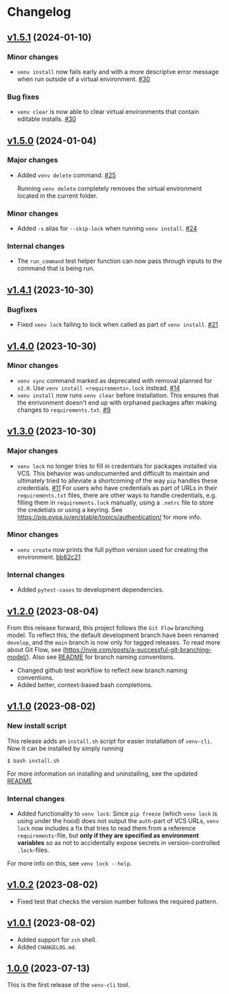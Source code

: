 # Changelog

## [v1.5.1](https://github.com/SallingGroup-AI-and-ML/venv-cli/releases/tag/v1.5.1) (2024-01-10)

### Minor changes
* `venv install` now fails early and with a more descriptve error message when run outside of a virtual environment. [#30](https://github.com/SallingGroup-AI-and-ML/venv-cli/pull/30)

### Bug fixes
* `venv clear` is now able to clear virtual environments that contain editable installs. [#30](https://github.com/SallingGroup-AI-and-ML/venv-cli/pull/30)

## [v1.5.0](https://github.com/SallingGroup-AI-and-ML/venv-cli/releases/tag/v1.5.0) (2024-01-04)

### Major changes
* Added `venv delete` command. [#25](https://github.com/SallingGroup-AI-and-ML/venv-cli/pull/25)

  Running `venv delete` completely removes the virtual environment located in the current folder.

### Minor changes
* Added `-s` alias for `--skip-lock` when running `venv install`. [#24](https://github.com/SallingGroup-AI-and-ML/venv-cli/pull/24)

### Internal changes
* The `run_command` test helper function can now pass through inputs to the command that is being run.

## [v1.4.1](https://github.com/SallingGroup-AI-and-ML/venv-cli/releases/tag/v1.4.1) (2023-10-30)

### Bugfixes
* Fixed `venv lock` failing to lock when called as part of `venv install`. [#21](https://github.com/SallingGroup-AI-and-ML/venv-cli/pull/21)

## [v1.4.0](https://github.com/SallingGroup-AI-and-ML/venv-cli/releases/tag/v1.4.0) (2023-10-30)

### Minor changes
* `venv sync` command marked as deprecated with removal planned for `v2.0`. Use `venv install <requirements>.lock` instead. [#14](https://github.com/SallingGroup-AI-and-ML/venv-cli/pull/14)
* `venv install` now runs `venv clear` before installation. This ensures that the enrivonment doesn't end up with orphaned packages after making changes to `requirements.txt`. [#9](https://github.com/SallingGroup-AI-and-ML/venv-cli/issues/9)

## [v1.3.0](https://github.com/SallingGroup-AI-and-ML/venv-cli/releases/tag/v1.3.0) (2023-10-30)

### Major changes
* `venv lock` no longer tries to fill in credentials for packages installed via VCS. This behavior was undocumented and difficult to maintain and ultimately tried to alleviate a shortcoming of the way `pip` handles these credentials. [#11](https://github.com/SallingGroup-AI-and-ML/venv-cli/pull/11)
For users who have credentials as part of URLs in their `requirements.txt` files, there are other ways to handle credentials, e.g. filling them in `requirements.lock` manually, using a `.netrc` file to store the credetials or using a keyring. See https://pip.pypa.io/en/stable/topics/authentication/ for more info.

### Minor changes
* `venv create` now prints the full python version used for creating the environment. [bb62c21](https://github.com/SallingGroup-AI-and-ML/venv-cli/commit/bb62c216cbad2fcec06bfb1cde8b875dbfc237d3)

### Internal changes
* Added `pytest-cases` to development dependencies.

## [v1.2.0](https://github.com/SallingGroup-AI-and-ML/venv-cli/releases/tag/v1.2.0) (2023-08-04)

From this release forward, this project follows the `Git Flow` branching model. To reflect this, the default development branch have been renamed `develop`, and the `main` branch is now only for tagged releases.
To read more about Git Flow, see (https://nvie.com/posts/a-successful-git-branching-model/). Also see [README](https://github.com/SallingGroup-AI-and-ML/venv-cli/blob/v1.2.0/README.md#git-flow) for branch naming conventions.

* Changed github test workflow to reflect new branch naming conventions.
* Added better, context-based bash completions.

## [v1.1.0](https://github.com/SallingGroup-AI-and-ML/venv-cli/releases/tag/v1.1.0) (2023-08-02)

### New install script
This release adds an `install.sh` script for easier installation of `venv-cli`. Now it can be installed by simply running
```console
$ bash install.sh
```

For more information on installing and uninstalling, see the updated [README](https://github.com/SallingGroup-AI-and-ML/venv-cli/blob/v1.1.0/README.md)

### Internal changes

* Added functionality to `venv lock`: Since `pip freeze` (which `venv lock` is using under the hood) does not output the `auth`-part of VCS URLs, `venv lock` now includes a fix that tries to read them from a reference `requirements`-file, but **only if they are specified as environment variables** so as not to accidentally expose secrets in version-controlled `.lock`-files.

For more info on this, see `venv lock --help`.

## [v1.0.2](https://github.com/SallingGroup-AI-and-ML/venv-cli/releases/tag/v1.0.2) (2023-08-02)

* Fixed test that checks the version number follows the required pattern.

## [v1.0.1](https://github.com/SallingGroup-AI-and-ML/venv-cli/releases/tag/v1.0.1) (2023-08-02)

* Added support for `zsh` shell.
* Added `CHANGELOG.md`.

## [1.0.0](https://github.com/SallingGroup-AI-and-ML/venv-cli/releases/tag/v1.0.0) (2023-07-13)

This is the first release of the `venv-cli` tool.
